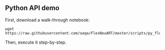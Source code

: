 ## Python API demo

First, download a walk-through notebook:
```
wget https://raw.githubusercontent.com/oaqa/FlexNeuART/master/scripts/py_flexneuart/py_api_demo.ipynb
```
Then, execute it step-by-step.